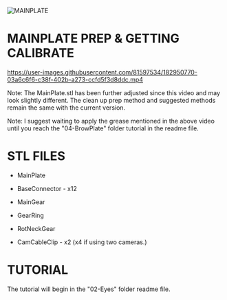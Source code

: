 ![MAINPLATE](https://user-images.githubusercontent.com/81597534/183329244-1c5f2c59-82e2-43c3-970a-2562e936406c.png)

MAINPLATE PREP & GETTING CALIBRATE
=
https://user-images.githubusercontent.com/81597534/182950770-03a6c6f6-c38f-402b-a273-ccfd5f3d8ddc.mp4

Note: The MainPlate.stl has been further adjusted since this video and may look slightly different. The clean up prep method and suggested methods remain the same with the current version. 

Note: I suggest waiting to apply the grease mentioned in the above video until you reach the "04-BrowPlate" folder tutorial in the readme file. 

STL FILES
=
- MainPlate

- BaseConnector - x12

- MainGear

- GearRing

- RotNeckGear

- CamCableClip - x2 (x4 if using two cameras.) 

TUTORIAL
=
The tutorial will begin in the "02-Eyes" folder readme file.
